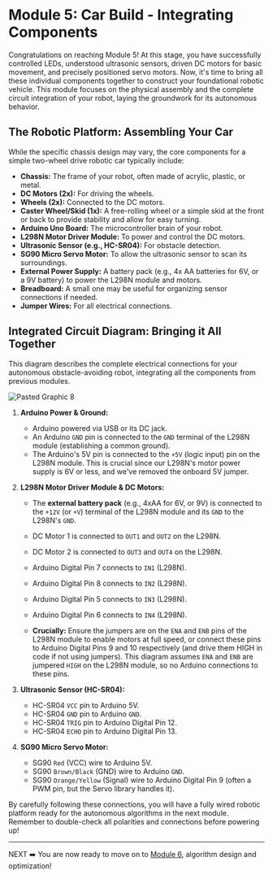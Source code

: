 # Module 5: Car Build - Integrating Components

Congratulations on reaching Module 5! At this stage, you have successfully controlled LEDs, understood ultrasonic sensors, driven DC motors for basic movement, and precisely positioned servo motors. Now, it's time to bring all these individual components together to construct your foundational robotic vehicle. This module focuses on the physical assembly and the complete circuit integration of your robot, laying the groundwork for its autonomous behavior.

## The Robotic Platform: Assembling Your Car

While the specific chassis design may vary, the core components for a simple two-wheel drive robotic car typically include:

* **Chassis:** The frame of your robot, often made of acrylic, plastic, or metal.
* **DC Motors (2x):** For driving the wheels.
* **Wheels (2x):** Connected to the DC motors.
* **Caster Wheel/Skid (1x):** A free-rolling wheel or a simple skid at the front or back to provide stability and allow for easy turning.
* **Arduino Uno Board:** The microcontroller brain of your robot.
* **L298N Motor Driver Module:** To power and control the DC motors.
* **Ultrasonic Sensor (e.g., HC-SR04):** For obstacle detection.
* **SG90 Micro Servo Motor:** To allow the ultrasonic sensor to scan its surroundings.
* **External Power Supply:** A battery pack (e.g., 4x AA batteries for 6V, or a 9V battery) to power the L298N module and motors.
* **Breadboard:** A small one may be useful for organizing sensor connections if needed.
* **Jumper Wires:** For all electrical connections.


## Integrated Circuit Diagram: Bringing it All Together

This diagram describes the complete electrical connections for your autonomous obstacle-avoiding robot, integrating all the components from previous modules.

![Pasted Graphic 8](https://github.com/user-attachments/assets/ecdeba8f-d9de-445a-85fd-dd52f4eb84d5)


1.  **Arduino Power & Ground:**

    * Arduino powered via USB or its DC jack.
    * An Arduino `GND` pin is connected to the `GND` terminal of the L298N module (establishing a common ground).
    * The Arduino's 5V pin is connected to the `+5V` (logic input) pin on the L298N module. This is crucial since our L298N's motor power supply is 6V or less, and we've removed the onboard 5V jumper.

2.  **L298N Motor Driver Module & DC Motors:**

    * The **external battery pack** (e.g., 4xAA for 6V, or 9V) is connected to the `+12V` (or `+V`) terminal of the L298N module and its `GND` to the L298N's `GND`.
    * DC Motor 1 is connected to `OUT1` and `OUT2` on the L298N.
    * DC Motor 2 is connected to `OUT3` and `OUT4` on the L298N.
    * Arduino Digital Pin 7 connects to `IN1` (L298N).
    * Arduino Digital Pin 8 connects to `IN2` (L298N).
    * Arduino Digital Pin 5 connects to `IN3` (L298N).
    * Arduino Digital Pin 6 connects to `IN4` (L298N).

    * **Crucially:** Ensure the jumpers are on the `ENA` and `ENB` pins of the L298N module to enable motors at full speed, or connect these pins to Arduino Digital Pins 9 and 10 respectively (and drive them HIGH in code if not using jumpers). This diagram assumes `ENA` and `ENB` are jumpered `HIGH` on the L298N module, so no Arduino connections to these pins.

3.  **Ultrasonic Sensor (HC-SR04):**

    * HC-SR04 `VCC` pin to Arduino 5V.
    * HC-SR04 `GND` pin to Arduino `GND`.
    * HC-SR04 `TRIG` pin to Arduino Digital Pin 12.
    * HC-SR04 `ECHO` pin to Arduino Digital Pin 13.

4.  **SG90 Micro Servo Motor:**

    * SG90 `Red` (VCC) wire to Arduino 5V.
    * SG90 `Brown/Black` (GND) wire to Arduino `GND`.
    * SG90 `Orange/Yellow` (Signal) wire to Arduino Digital Pin 9 (often a PWM pin, but the Servo library handles it).

By carefully following these connections, you will have a fully wired robotic platform ready for the autonomous algorithms in the next module. Remember to double-check all polarities and connections before powering up!

---
NEXT ➡️ You are now ready to move on to [Module 6](./module_06.md), algorithm design and optimization!
